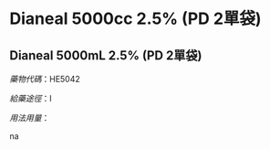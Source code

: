 # Dianeal 5000cc 2.5% (PD 2單袋)

## Dianeal 5000mL 2.5% (PD 2單袋)

*藥物代碼*：HE5042

*給藥途徑*：I

*用法用量*：

na


